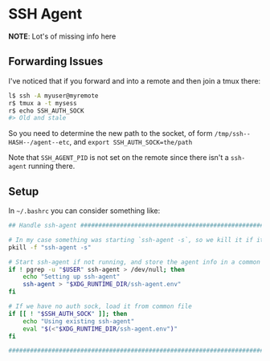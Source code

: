 # SSH Agent

**NOTE**: Lot's of missing info here

## Forwarding Issues

I've noticed that if you forward and into a remote and then join a tmux there:

```sh
l$ ssh -A myuser@myremote
r$ tmux a -t mysess
r$ echo SSH_AUTH_SOCK
#> Old and stale
```

So you need to determine the new path to the socket, of form
`/tmp/ssh--HASH--/agent--etc`, and `export SSH_AUTH_SOCK=the/path`

Note that `SSH_AGENT_PID` is not set on the remote since there isn't
a `ssh-agent` running there.


## Setup

In `~/.bashrc` you can consider something like:

```sh
## Handle ssh-agent ###########################################################

# In my case something was starting `ssh-agent -s`, so we kill it if it exists.
pkill -f "ssh-agent -s"

# Start ssh-agent if not running, and store the agent info in a common file
if ! pgrep -u "$USER" ssh-agent > /dev/null; then
    echo "Setting up ssh-agent"
    ssh-agent > "$XDG_RUNTIME_DIR/ssh-agent.env"
fi

# If we have no auth sock, load it from common file
if [[ ! "$SSH_AUTH_SOCK" ]]; then
    echo "Using existing ssh-agent"
    eval "$(<"$XDG_RUNTIME_DIR/ssh-agent.env")"
fi

##############################################################################
```

